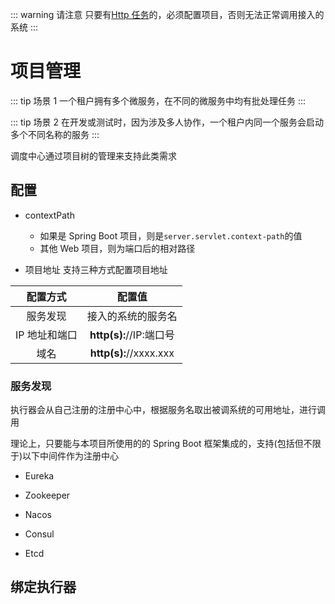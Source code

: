 ::: warning 请注意
只要有[Http 任务](/feature/dispatch/job.md#http-任务)的，必须配置项目，否则无法正常调用接入的系统
:::

# 项目管理

::: tip 场景 1
一个租户拥有多个微服务，在不同的微服务中均有批处理任务
:::

::: tip 场景 2
在开发或测试时，因为涉及多人协作，一个租户内同一个服务会启动多个不同名称的服务
:::

调度中心通过项目树的管理来支持此类需求

## 配置

- contextPath

  - 如果是 Spring Boot 项目，则是`server.servlet.context-path`的值
  - 其他 Web 项目，则为端口后的相对路径

- 项目地址
  支持三种方式配置项目地址

|   配置方式    |           配置值           |
| :-----------: | :------------------------: |
|   服务发现    |     接入的系统的服务名     |
| IP 地址和端口 | <b>http(s):</b>//IP:端口号 |
|     域名      | <b>http(s):</b>//xxxx.xxx  |

### 服务发现

执行器会从自己注册的注册中心中，根据服务名取出被调系统的可用地址，进行调用

理论上，只要能与本项目所使用的的 Spring Boot 框架集成的，支持(包括但不限于)以下中间件作为注册中心

- Eureka

- Zookeeper

- Nacos

- Consul

- Etcd

## 绑定执行器
